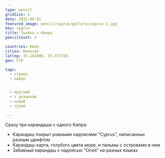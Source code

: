 ```yaml
---
type: pencil
gridSize: 1
date: 2015-09-01
featured_image: pencil/cyprus/gallery/cyprus-1.jpg
key: cyprus
title: Тройка с Кипра
pencilCount: 3

countries: Кипр
cities: Никосия
latlng: 35.181000, 33.377238
geo: CYP

tags:
  - страна
  - набор


  - круглый
  - с резинкой
  - новый
  - тупой

---
```


Сразу три карандаша с одного Кипра:

- Карандаш покрыт ровными надписями "Cyprus", написанных разным шрифтом
- Карандаш-карта, голубого цвета море, и пальмы с островами в нем
- Забавный карандаш с надписью "Осел" на разных языках
